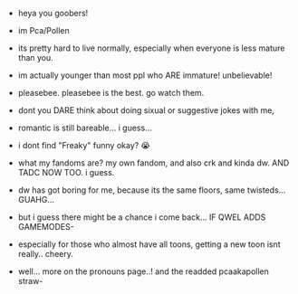 - heya you goobers!
- im Pca/Pollen
- its pretty hard to live normally, especially when everyone is less mature than you.
- im actually younger than most ppl who ARE immature! unbelievable!
- pleasebee. pleasebee is the best. go watch them.
- dont you DARE think about doing sixual or suggestive jokes with me,
- romantic is still bareable... i guess...
- i dont find "Freaky" funny okay? 😭
- what my fandoms are? my own fandom, and also crk and kinda dw. AND TADC NOW TOO. i guess.
- dw has got boring for me, because its the same floors, same twisteds... GUAHG...
- but i guess there might be a chance i come back... IF QWEL ADDS GAMEMODES-
- especially for those who almost have all toons, getting a new toon isnt really.. cheery.

- well... more on the pronouns page..!
   and the readded pcaakapollen straw-
